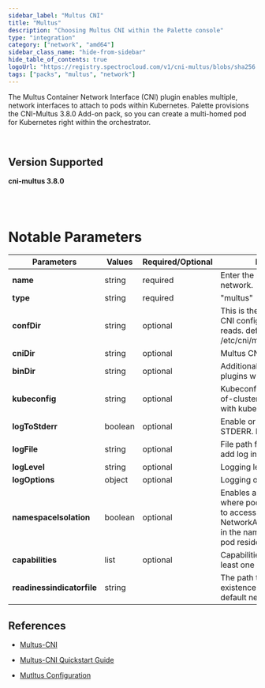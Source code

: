 ```yaml
---
sidebar_label: "Multus CNI"
title: "Multus"
description: "Choosing Multus CNI within the Palette console"
type: "integration"
category: ["network", "amd64"]
sidebar_class_name: "hide-from-sidebar"
hide_table_of_contents: true
logoUrl: "https://registry.spectrocloud.com/v1/cni-multus/blobs/sha256:3727499ea41784a17c818b7269c27918b8664766c40d1b1f3cd90c34d5154676?type=image/png"
tags: ["packs", "multus", "network"]
---
```


The Multus Container Network Interface (CNI) plugin enables multiple, network interfaces to attach to pods within
Kubernetes. Palette provisions the CNI-Multus 3.8.0 Add-on pack, so you can create a multi-homed pod for Kubernetes
right within the orchestrator.

<br />

## Version Supported

<Tabs queryString="versions">
<TabItem label="3.8.0" value="3.8.x">

**cni-multus 3.8.0**

</TabItem>
</Tabs>

<br />
<br />

# Notable Parameters

| **Parameters**             | **Values** | **Required/Optional** | **Description**                                                                                                                                                       |
| -------------------------- | ---------- | --------------------- | --------------------------------------------------------------------------------------------------------------------------------------------------------------------- |
| **name**                   | string     | required              | Enter the name of the network.                                                                                                                                        |
| **type**                   | string     | required              | "multus"                                                                                                                                                              |
| **confDir**                | string     | optional              | This is the directory for the CNI config file that multus reads. default /etc/cni/multus/net.d.                                                                       |
| **cniDir**                 | string     | optional              | Multus CNI data directory.                                                                                                                                            |
| **binDir**                 | string     | optional              | Additional directory for CNI plugins which multus calls.                                                                                                              |
| **kubeconfig**             | string     | optional              | Kubeconfig file for the out-of-cluster communication with kube-apiserver.                                                                                             |
| **logToStderr**            | boolean    | optional              | Enable or disable logging to STDERR. Defaults to true.                                                                                                                |
| **logFile**                | string     | optional              | File path for log file. Multus add log in given file.                                                                                                                 |
| **logLevel**               | string     | optional              | Logging level                                                                                                                                                         |
| **logOptions**             | object     | optional              | Logging option                                                                                                                                                        |
| **namespaceIsolation**     | boolean    | optional              | Enables a security feature the where pods are only allowed to access <br /> NetworkAttachmentDefinitions in the namespace where the pod resides. Defaults to _false_. |
| **capabilities**           | list       | optional              | Capabilities supported by at least one of the delegates.                                                                                                              |
| **readinessindicatorfile** | string     |                       | The path to a file whose existence denotes that the default network is ready.                                                                                         |

## References

- [Multus-CNI](https://github.com/k8snetworkplumbingwg/multi-net-spec)

- [Multus-CNI Quickstart Guide](https://github.com/k8snetworkplumbingwg/multus-cni/blob/master/docs/quickstart.md)

- [Mutltus Configuration](https://github.com/k8snetworkplumbingwg/multus-cni/blob/master/docs/configuration.md)
